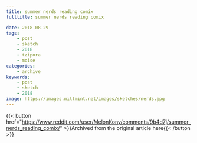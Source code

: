 ```yaml
---
title: summer nerds reading comix
fulltitle: summer nerds reading comix

date: 2018-08-29
tags:
    - post
    - sketch
    - 2018
    - tzipora
    - moise
categories:
    - archive
keywords:
    - post
    - sketch
    - 2018
image: https://images.millmint.net/images/sketches/nerds.jpg
---
```

{{< button href="https://www.reddit.com/user/MelonKony/comments/9b4d7j/summer_nerds_reading_comix/" >}}Archived from the original article here{{< /button >}}

